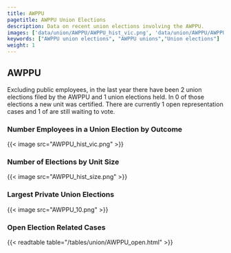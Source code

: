 ```yaml
---
title: AWPPU
pagetitle: AWPPU Union Elections
description: Data on recent union elections involving the AWPPU.
images: ['data/union/AWPPU/AWPPU_hist_vic.png', 'data/union/AWPPU/AWPPU_hist_size.png', 'data/union/AWPPU/AWPPU_10.png']
keywords: ["AWPPU union elections", "AWPPU unions","Union elections"]
weight: 1
---
```

##  AWPPU

Excluding public employees, in the last year there have been 2 union elections filed by the AWPPU and 1 union elections held. In 0 of those elections a new unit was certified. There are currently 1 open representation cases and 1 of are still waiting to vote.

### Number Employees in a Union Election by Outcome
{{< image src="AWPPU_hist_vic.png" >}}

### Number of Elections by Unit Size
{{< image src="AWPPU_hist_size.png" >}}

### Largest Private Union Elections
{{< image src="AWPPU_10.png" >}}

### Open Election Related Cases
{{< readtable table="/tables/union/AWPPU_open.html" >}}

